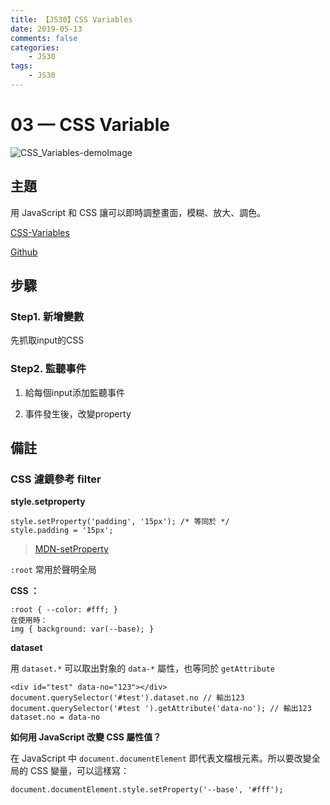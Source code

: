 ```yaml
---
title: 【JS30】CSS Variables
date: 2019-05-13
comments: false
categories:
    - JS30
tags:
    - JS30
---
```


# 03 — CSS Variable

![CSS_Variables-demoImage](0_iD8cFJpaDLGDzkJ9.png)

## 主題

用 JavaScript 和 CSS 讓可以即時調整畫面，模糊、放大、調色。

[CSS-Variables](https://des86532.github.io/javascript-30/03_CSS-Variables/index.html)

[Github](https://github.com/des86532/javascript-30/tree/master/03_CSS-Variables)

## 步驟

### Step1. 新增變數

先抓取input的CSS

### Step2. 監聽事件

1. 給每個input添加監聽事件

2. 事件發生後，改變property

## 備註

### CSS 濾鏡參考 filter

**style.setproperty**

```
style.setProperty('padding', '15px'); /* 等同於 */
style.padding = '15px';
```

> [MDN-setProperty](https://developer.mozilla.org/en-US/docs/Web/API/CSSStyleDeclaration/setProperty)

`:root` 常用於聲明全局

**CSS ：**
```
:root { --color: #fff; }
在使用時：
img { background: var(--base); }
```

**dataset**

用 `dataset.*` 可以取出對象的 `data-*` 屬性，也等同於 `getAttribute`

```
<div id="test" data-no="123"></div>
document.querySelector('#test').dataset.no // 輸出123
document.querySelector('#test ').getAttribute('data-no'); // 輸出123
dataset.no = data-no
```

**如何用 JavaScript 改變 CSS 屬性值？**

在 JavaScript 中 `document.documentElement` 即代表文檔根元素。所以要改變全局的 CSS 變量，可以這樣寫：

```
document.documentElement.style.setProperty('--base', '#fff');
```